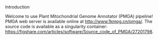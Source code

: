 Introduction

Welcome to use Plant Mitochondrial Genome Annotator (PMGA) pipeline! 
PMGA web server is available online at http://www.1kmpg.cn/pmga/. 
The source code is available as a singularity container: https://figshare.com/articles/software/Source_code_of_PMGA/27201798.
